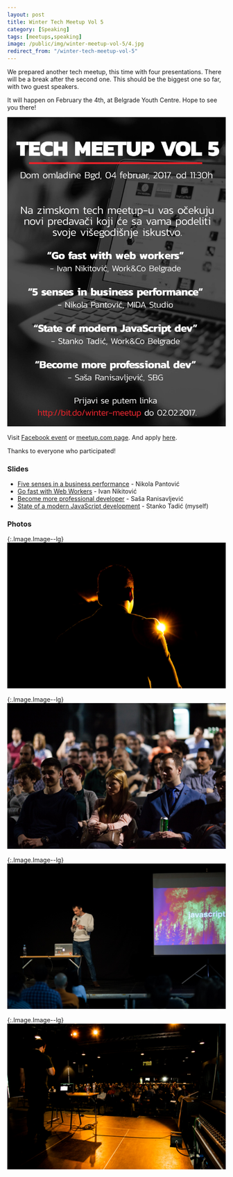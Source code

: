 ```yaml
---
layout: post
title: Winter Tech Meetup Vol 5
category: [Speaking]
tags: [meetups,speaking]
image: /public/img/winter-meetup-vol-5/4.jpg
redirect_from: "/winter-tech-meetup-vol-5"
---
```


We prepared another tech meetup, this time with four presentations.
There will be a break after the second one.
This should be the biggest one so far, with two guest speakers.

It will happen on February the 4th, at Belgrade Youth Centre.
Hope to see you there!

<a href="https://www.facebook.com/events/171047483377472/">
  <img
    class="Image Image--small"
    src="/public/img/winter-meetup-vol-5/poster.jpg">
</a>

Visit [Facebook event](https://www.facebook.com/events/171047483377472/)
or [meetup.com page](https://www.meetup.com/Tech-Meetup-Vol-5/).
And apply
[here](https://docs.google.com/forms/d/e/1FAIpQLSc_HFx5M6rhQYqmXkV5V1dPhkw0-M8L4R-1L7LoN6p2zgfnOA/viewform).

Thanks to everyone who participated!

### Slides

* <a href="/public/pdf/Nikola Pantovic - Pet cula u poslovnom nastupu.pdf">Five senses in a business performance</a> - Nikola Pantović
* <a href="/public/pdf/Ivan Nikitovic - Go fast with web workers.pdf">Go fast with Web Workers</a> - Ivan Nikitović
* <a href="/public/pdf/Sasa Ranisavljevic - How to become more professional developer.pdf">Become more professional developer</a> - Saša Ranisavljević
* <a href="/public/pdf/Stanko Tadic - State of modern JS development.pdf">State of a modern JavaScript development</a> - Stanko Tadić (myself)

### Photos

{:.Image.Image--lg}
![Nikola Pantović](/public/img/winter-meetup-vol-5/1.jpg)

{:.Image.Image--lg}
![Tech meetup audience](/public/img/winter-meetup-vol-5/2.jpg)

{:.Image.Image--lg}
![Stanko Tadić talking about JavaScript](/public/img/winter-meetup-vol-5/3.jpg)

{:.Image.Image--lg}
![Saša Ranisavljević](/public/img/winter-meetup-vol-5/4.jpg)
